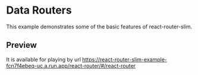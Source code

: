 # Data Routers

This example demonstrates some of the basic features of react-router-slim.

## Preview

It is available for playing by url https://react-router-slim-example-fcn7f4ebeq-uc.a.run.app/react-router/#/react-router
